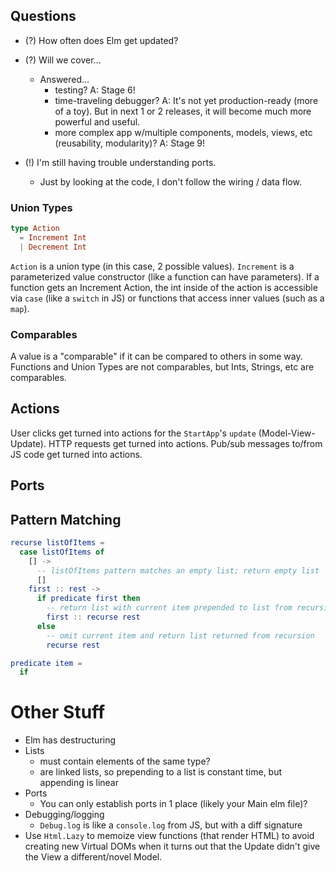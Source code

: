 ## Questions

- (?) How often does Elm get updated?
- (?) Will we cover...
  - Answered...
    - testing? A: Stage 6!
    - time-traveling debugger? A: It's not yet production-ready (more of a toy). But in next 1 or 2 releases, it will become much more powerful and useful.
    - more complex app w/multiple components, models, views, etc (reusability, modularity)? A: Stage 9!

- (!) I'm still having trouble understanding ports.
  - Just by looking at the code, I don't follow the wiring / data flow.

### Union Types

```Elm
type Action
  = Increment Int
  | Decrement Int
```
`Action` is a union type (in this case, 2 possible values).
`Increment` is a parameterized value constructor (like a function can have parameters).
If a function gets an Increment Action, the int inside of the action is accessible via `case` (like a `switch` in JS) or functions that access inner values (such as a `map`).

### Comparables
A value is a "comparable" if it can be compared to others in some way. Functions and Union Types are not comparables, but Ints, Strings, etc are comparables.

## Actions
User clicks get turned into actions for the `StartApp`'s `update` (Model-View-Update).
HTTP requests get turned into actions.
Pub/sub messages to/from JS code get turned into actions.

## Ports

## Pattern Matching
```Elm
recurse listOfItems =
  case listOfItems of
    [] ->
      -- listOfItems pattern matches an empty list; return empty list
      []
    first :: rest ->
      if predicate first then
        -- return list with current item prepended to list from recursion on the remaining ones
        first :: recurse rest
      else
        -- omit current item and return list returned from recursion
        recurse rest

predicate item =
  if
```

# Other Stuff
- Elm has destructuring
- Lists
  - must contain elements of the same type?
  - are linked lists, so prepending to a list is constant time, but appending is linear
- Ports
  - You can only establish ports in 1 place (likely your Main elm file)?
- Debugging/logging
  - `Debug.log` is like a `console.log` from JS, but with a diff signature
- Use `Html.Lazy` to memoize view functions (that render HTML) to avoid creating new Virtual DOMs when it turns out that the Update didn't give the View a different/novel Model.
